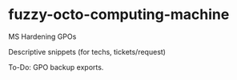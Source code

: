 # fuzzy-octo-computing-machine
MS Hardening GPOs

Descriptive snippets
(for techs, tickets/request)

To-Do: GPO backup exports.
